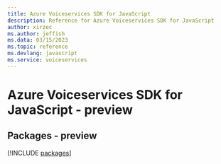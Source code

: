 ```yaml
---
title: Azure Voiceservices SDK for JavaScript
description: Reference for Azure Voiceservices SDK for JavaScript
author: xirzec
ms.author: jeffish
ms.data: 03/15/2023
ms.topic: reference
ms.devlang: javascript
ms.service: voiceservices
---
```

# Azure Voiceservices SDK for JavaScript - preview
## Packages - preview
[!INCLUDE [packages](voiceservices-index.md)]